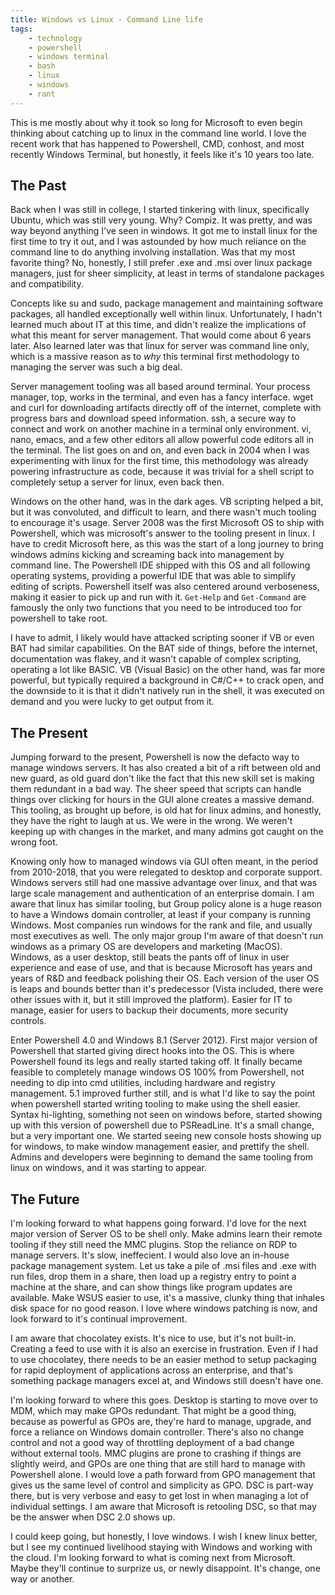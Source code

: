 ```yaml
---
title: Windows vs Linux - Command Line life
tags:
    - technology
    - powershell
    - windows terminal
    - bash
    - linux
    - windows
    - rant
---
```


This is me mostly about why it took so long for Microsoft to even begin thinking about catching up to linux in the command line world. I love the recent work that has happened to Powershell, CMD, conhost, and most recently Windows Terminal, but honestly, it feels like it's 10 years too late.

## The Past

Back when I was still in college, I started tinkering with linux, specifically Ubuntu, which was still very young. Why? Compiz. It was pretty, and was way beyond anything I've seen in windows. It got me to install linux for the first time to try it out, and I was astounded by how much reliance on the command line to do anything involving installation. Was that my most favorite thing? No, honestly, I still prefer .exe and .msi over linux package managers, just for sheer simplicity, at least in terms of standalone packages and compatibility.

Concepts like su and sudo, package management and maintaining software packages, all handled exceptionally well within linux. Unfortunately, I hadn't learned much about IT at this time, and didn't realize the implications of what this meant for server management. That would come about 6 years later. Also learned later was that linux for server was command line only, which is a massive reason as to _why_ this terminal first methodology to managing the server was such a big deal.

Server management tooling was all based around terminal. Your process manager, top, works in the terminal, and even has a fancy interface. wget and curl for downloading artifacts directly off of the internet, complete with progress bars and download speed information. ssh, a secure way to connect and work on another machine in a terminal only environment. vi, nano, emacs, and a few other editors all allow powerful code editors all in the terminal. The list goes on and on, and even back in 2004 when I was experimenting with linux for the first time, this methodology was already powering infrastructure as code, because it was trivial for a shell script to completely setup a server for linux, even back then.

Windows on the other hand, was in the dark ages. VB scripting helped a bit, but it was convoluted, and difficult to learn, and there wasn't much tooling to encourage it's usage. Server 2008 was the first Microsoft OS to ship with Powershell, which was microsoft's answer to the tooling present in linux. I have to credit Microsoft here, as this was the start of a long journey to bring windows admins kicking and screaming back into management by command line. The Powershell IDE shipped with this OS and all following operating systems, providing a powerful IDE that was able to simplify editing of scripts. Powershell itself was also centered around verboseness, making it easier to pick up and run with it. `Get-Help` and `Get-Command` are famously the only two functions that you need to be introduced too for powershell to take root.

I have to admit, I likely would have attacked scripting sooner if VB or even BAT had similar capabilities. On the BAT side of things, before the internet, documentation was flakey, and it wasn't capable of complex scripting, operating a lot like BASIC. VB (Visual Basic) on the other hand, was far more powerful, but typically required a background in C#/C++ to crack open, and the downside to it is that it didn't natively run in the shell, it was executed on demand and you were lucky to get output from it.

## The Present

Jumping forward to the present, Powershell is now the defacto way to manage windows servers. It has also created a bit of a rift between old and new guard, as old guard don't like the fact that this new skill set is making them redundant in a bad way. The sheer speed that scripts can handle things over clicking for hours in the GUI alone creates a massive demand. This tooling, as brought up before, is old hat for linux admins, and honestly, they have the right to laugh at us. We were in the wrong. We weren't keeping up with changes in the market, and many admins got caught on the wrong foot.

Knowing only how to managed windows via GUI often meant, in the period from 2010-2018, that you were relegated to desktop and corporate support. Windows servers still had one massive advantage over linux, and that was large scale management and authentication of an enterprise domain. I am aware that linux has similar tooling, but Group policy alone is a huge reason to have a Windows domain controller, at least if your company is running Windows. Most companies run windows for the rank and file, and usually most executives as well. The only major group I'm aware of that doesn't run windows as a primary OS are developers and marketing (MacOS). Windows, as a user desktop, still beats the pants off of linux in user experience and ease of use, and that is because Microsoft has years and years of R&D and feedback polishing their OS. Each version of the user OS is leaps and bounds better than it's predecessor (Vista included, there were other issues with it, but it still improved the platform). Easier for IT to manage, easier for users to backup their documents, more security controls.

Enter Powershell 4.0 and Windows 8.1 (Server 2012). First major version of Powershell that started giving direct hooks into the OS. This is where Powershell found its legs and really started taking off. It finally became feasible to completely manage windows OS 100% from Powershell, not needing to dip into cmd utilities, including hardware and registry management. 5.1 improved further still, and is what I'd like to say the point when powershell started writing tooling to make using the shell easier. Syntax hi-lighting, something not seen on windows before, started showing up with this version of powershell due to PSReadLine. It's a small change, but a very important one. We started seeing new console hosts showing up for windows, to make window management easier, and prettify the shell. Admins and developers were beginning to demand the same tooling from linux on windows, and it was starting to appear.

## The Future

I'm looking forward to what happens going forward. I'd love for the next major version of Server OS to be shell only. Make admins learn their remote tooling if they still need the MMC plugins. Stop the reliance on RDP to manage servers. It's slow, ineffecient. I would also love an in-house package management system. Let us take a pile of .msi files and .exe with run files, drop them in a share, then load up a registry entry to point a machine at the share, and can show things like program updates are available. Make WSUS easier to use, it's a massive, clunky thing that inhales disk space for no good reason. I love where windows patching is now, and look forward to it's continual improvement.

I am aware that chocolatey exists. It's nice to use, but it's not built-in. Creating a feed to use with it is also an exercise in frustration. Even if I had to use chocolatey, there needs to be an easier method to setup packaging for rapid deployment of applications across an enterprise, and that's something package managers excel at, and Windows still doesn't have one.

I'm looking forward to where this goes. Desktop is starting to move over to MDM, which may make GPOs redundant. That might be a good thing, because as powerful as GPOs are, they're hard to manage, upgrade, and force a reliance on Windows domain controller. There's also no change control and not a good way of throttling deployment of a bad change without external tools. MMC plugins are prone to crashing if things are slightly weird, and GPOs are one thing that are still hard to manage with Powershell alone. I would love a path forward from GPO management that gives us the same level of control and simplicity as GPO. DSC is part-way there, but is very verbose and easy to get lost in when managing a lot of individual settings. I am aware that Microsoft is retooling DSC, so that may be the answer when DSC 2.0 shows up.

I could keep going, but honestly, I love windows. I wish I knew linux better, but I see my continued livelihood staying with Windows and working with the cloud. I'm looking forward to what is coming next from Microsoft. Maybe they'll continue to surprize us, or newly disappoint. It's change, one way or another.

